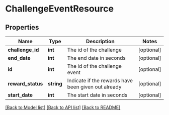 # ChallengeEventResource

## Properties
Name | Type | Description | Notes
------------ | ------------- | ------------- | -------------
**challenge_id** | **int** | The id of the challenge | [optional] 
**end_date** | **int** | The end date in seconds | [optional] 
**id** | **int** | The id of the challenge event | [optional] 
**reward_status** | **string** | Indicate if the rewards have been given out already | [optional] 
**start_date** | **int** | The start date in seconds | [optional] 

[[Back to Model list]](../README.md#documentation-for-models) [[Back to API list]](../README.md#documentation-for-api-endpoints) [[Back to README]](../README.md)


